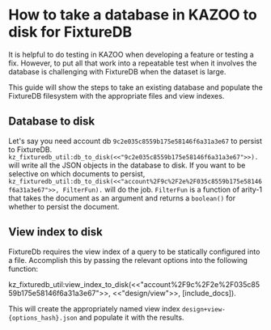 # How to take a database in KAZOO to disk for FixtureDB

It is helpful to do testing in KAZOO when developing a feature or testing a fix. However, to put all that work into a repeatable test when it involves the database is challenging with FixtureDB when the dataset is large.

This guide will show the steps to take an existing database and populate the FixtureDB filesystem with the appropriate files and view indexes.

## Database to disk

Let's say you need account db `9c2e035c8559b175e58146f6a31a3e67` to persist to FixtureDB. `kz_fixturedb_util:db_to_disk(<<"9c2e035c8559b175e58146f6a31a3e67">>).` will write all the JSON objects in the database to disk. If you want to be selective on which documents to persist, `kz_fixturedb_util:db_to_disk(<<"account%2F9c%2F2e%2F035c8559b175e58146f6a31a3e67">>, FilterFun).` will do the job. `FilterFun` is a function of arity-1 that takes the document as an argument and returns a `boolean()` for whether to persist the document.

## View index to disk

FixtureDb requires the view index of a query to be statically configured into a file. Accomplish this by passing the relevant options into the following function:

   kz_fixturedb_util:view_index_to_disk(<<"account%2F9c%2F2e%2F035c8559b175e58146f6a31a3e67">>, <<"design/view">>, [include_docs]).

This will create the appropriately named view index `design+view-{options_hash}.json` and populate it with the results.
